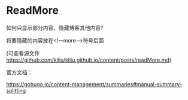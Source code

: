 # ReadMore


如何只显示部分内容，隐藏博客其他内容?

<!--more-->
[@_@]:将要隐藏的内容放在以上符号后面

将要隐藏的内容放在\<!--more-->符号后面

(可查看源文件 https://github.com/kliiu/kliiu.github.io/content/posts/readMore.md)

官方文档：

https://gohugo.io/content-management/summaries#manual-summary-splitting
